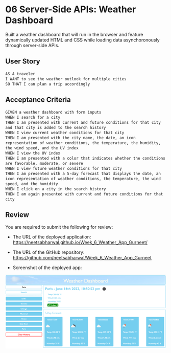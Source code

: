 # 06 Server-Side APIs: Weather Dashboard

Built a weather dashboard that will run in the browser and feature dynamically updated HTML and CSS while loading data asynchoronously through server-side APIs.

## User Story

```
AS A traveler
I WANT to see the weather outlook for multiple cities
SO THAT I can plan a trip accordingly
```

## Acceptance Criteria

```
GIVEN a weather dashboard with form inputs
WHEN I search for a city
THEN I am presented with current and future conditions for that city and that city is added to the search history
WHEN I view current weather conditions for that city
THEN I am presented with the city name, the date, an icon representation of weather conditions, the temperature, the humidity, the wind speed, and the UV index
WHEN I view the UV index
THEN I am presented with a color that indicates whether the conditions are favorable, moderate, or severe
WHEN I view future weather conditions for that city
THEN I am presented with a 5-day forecast that displays the date, an icon representation of weather conditions, the temperature, the wind speed, and the humidity
WHEN I click on a city in the search history
THEN I am again presented with current and future conditions for that city
```

## Review

You are required to submit the following for review:

* The URL of the deployed application:
https://neetsabharwal.github.io/Week_6_Weather_App_Gurneet/

* The URL of the GitHub repository:
https://github.com/neetsabharwal/Week_6_Weather_App_Gurneet

* Screenshot of the deployed app:
<img src="./Assets/images/WeatherDashboard.png">